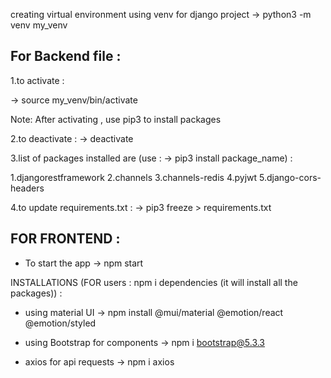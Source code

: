 creating virtual environment using venv  for django project
->  python3 -m venv my_venv



## For Backend file :

1.to activate :

->  source my_venv/bin/activate

Note:  After activating , use pip3 to install packages

2.to deactivate :
->  deactivate


3.list of packages installed are (use :  ->    pip3 install package_name) :

1.djangorestframework
2.channels
3.channels-redis
4.pyjwt
5.django-cors-headers


4.to update requirements.txt  :
-> pip3 freeze > requirements.txt


## FOR FRONTEND :

- To start the app 
 -> npm start

 INSTALLATIONS (FOR users :   npm i dependencies   (it will install all the packages)) :

 + using material UI
 ->  npm install @mui/material @emotion/react @emotion/styled

 + using Bootstrap for components
 -> npm i bootstrap@5.3.3

 + axios for api requests
 -> npm i axios




